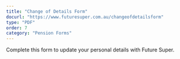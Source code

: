 ```yaml
---
title: "Change of Details Form"
docurl: "https://www.futuresuper.com.au/changeofdetailsform"
type: "PDF"
order: 7
category: "Pension Forms"
---
```


Complete this form to update your personal details with Future Super.
